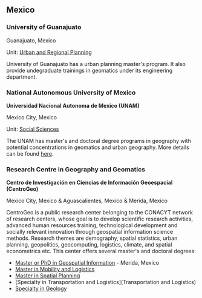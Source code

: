 ## Mexico

### University of Guanajuato

Guanajuato, Mexico

Unit: [Urban and Regional Planning](http://www.posgrados.ugto.mx/Posgrado/Default.aspx?p=170311)

University of Guanajuato has a urban planning master's program. It also provide undegraduate trainings in geomatics under its engineering department.

### National Autonomous University of Mexico
**Universidad Nacional Autonoma de Mexico (UNAM)**

Mexico City, Mexico

Unit: [Social Sciences](https://www.posgrado.unam.mx/oferta/)

The UNAM has master's and doctoral degree programs in geography with potential concentrations in geomatics and urban geography. More details can be found [here](https://www.posgrado.unam.mx/oferta/planes/a3/pp_geografia_tomo_ii.pdf).

### Research Centre in Geography and Geomatics
**Centro de Investigación en Ciencias de Información Geoespacial (CentroGeo)**

Mexico City, Mexico & Aguascalientes, Mexico & Merida, Mexico

CentroGeo is a public research center belonging to the CONACYT network of research centers, whose goal is to develop scientific research activities, advanced human resources training, technological development and socially relevant innovation through geospatial information science methods. Research themes are demography, spatial statistics, urban planning, geopolitics, geocomputing, logistics, climate, and spatial econometrics etc. This center offers several master's and doctoral degrees:
- [Master or PhD in Geospatial Information](https://www.centrogeo.org.mx/posgrado/posgrado-integrado-en-ciencias-de-informacion-geoespacial) - Merida, Mexico
- [Master in Mobility and Logistics](https://www.centrogeo.org.mx/posgrado/maestria-en-movilidad-y-logistica)
- [Master in Spatial Planning](https://www.centrogeo.org.mx/posgrado/maestria-en-planeacion-espacial)
- [Specialty in Transportation and Logistics](Transportation and Logistics)
- [Specialty in Geology](https://www.centrogeo.org.mx/posgrado/especialidad-en-geomatica)
